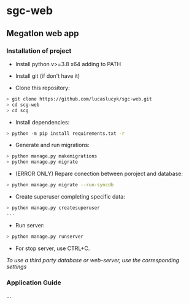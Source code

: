 # sgc-web
## Megatlon web app


### Installation of project

- Install python v>=3.8 x64 adding to PATH

- Install git (if don't have it)

- Clone this repository:
```bash
> git clone https://github.com/lucaslucyk/sgc-web.git
> cd scg-web
> cd scg
```

- Install dependencies:
```bash
> python -m pip install requirements.txt -r
```

- Generate and run migrations:
```bash
> python manage.py makemigrations
> python manage.py migrate
```

- (ERROR ONLY) Repare conection between poroject and database:
```bash
> python manage.py migrate --run-syncdb
```

- Create superuser completing specific data:
```bash
> python manage.py createsuperuser
...
```

- Run server:
```bash
> python manage.py runserver
```

- For stop server, use CTRL+C.

*To use a third party database or web-server, use the corresponding settings* 

### Application Guide
...

